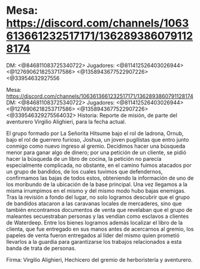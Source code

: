 # Mesa: https://discord.com/channels/1063613661232517171/1362893860791128174
DM: <@846811083725340722> 
Jugadores: <@811412526403026944>  <@1276906218253717586>  <@1358943677522907226>  <@33954632927556

Mesa: https://discord.com/channels/1063613661232517171/1362893860791128174
DM: <@846811083725340722> 
Jugadores: <@811412526403026944>  <@1276906218253717586>  <@1358943677522907226>  <@339546329275564032> 
Historia:
Reporte de misión, de parte del aventurero Virgilio Alighieri, para la fecha actual. 

El grupo formado por La Señorita Hitsume bajo el rol de ladrona, Ornub, bajo el rol de guerrero furioso, Joshua, un joven pugilistas que entro junto conmigo como nuevo ingreso al gremio. Decidimos hacer una búsqueda menor para ganar algo de dinero; por una petición de un cliente, se pidió hacer la búsqueda de un libro de cocina, la petición no parecía especialmente complicada, no obstante, en el camino fuimos atacados por un grupo de bandidos, de los cuales tuvimos que defendernos, confirmamos las bajas de todos estos, obteniendo la información de uno de los moribundo de la ubicación de la base principal. Una vez llegamos a la misma irrumpimos en el mismo y del mismo modo hubo bajas enemigas. Tras la revisión a fondo del lugar, no solo logramos descubrir que el grupo de bandidos atacaron a las caravanas locales de mercaderes, sino que también encontramos documentos  de venta que revelaban que el grupo de maleantes secuestraban personas y las vendían como esclavos a clientes de Waterdeep. Entre los bienes logramos además localizar el libro de la clienta, que fue entregado en sus manos antes de acercarnos al gremio, los papeles de venta fueron entregados al líder del mismo quien prometió llevarlos a la guardia para garantizarse los trabajos relacionados a esta banda de trata de personas. 

Firma: Virgilio Alighieri, Hechicero del gremio de herboristería y aventurero.

